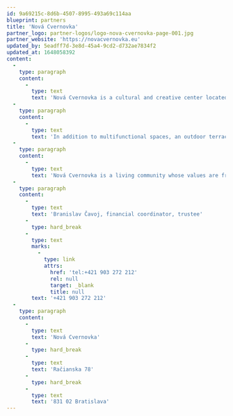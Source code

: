 ```yaml
---
id: 9a69215c-8d6b-4507-8995-493a69c114aa
blueprint: partners
title: 'Nová Cvernovka'
partner_logo: partner-logos/logo-nova-cvernovka-page-001.jpg
partner_website: 'https://novacvernovka.eu'
updated_by: 5eadff7d-3e8d-45a4-9cd2-d732ae7834f2
updated_at: 1648058392
content:
  -
    type: paragraph
    content:
      -
        type: text
        text: 'Nová Cvernovka is a cultural and creative center located in a former chemical school in Bratislava–Nové Mesto.'
  -
    type: paragraph
    content:
      -
        type: text
        text: 'In addition to multifunctional spaces, an outdoor terrace, a stage, a community garden, public park, children’s playground and a public library, there are 132 art and creative studios. This area provides a wide range of cultural and educational programs in the fields of music, fine arts, literature, film, theater and multi-genre activities.'
  -
    type: paragraph
    content:
      -
        type: text
        text: 'Nová Cvernovka is a living community whose values are freedom, responsibility, openness, cooperation, creativity, diversity, civic awareness, experimentalism and self-realization. It is creating a space for dialogue between culture, art, ecology, science and citizenship.'
  -
    type: paragraph
    content:
      -
        type: text
        text: 'Branislav Čavoj, financial coordinator, trustee'
      -
        type: hard_break
      -
        type: text
        marks:
          -
            type: link
            attrs:
              href: 'tel:+421 903 272 212'
              rel: null
              target: _blank
              title: null
        text: '+421 903 272 212'
  -
    type: paragraph
    content:
      -
        type: text
        text: 'Nová Cvernovka'
      -
        type: hard_break
      -
        type: text
        text: 'Račianska 78'
      -
        type: hard_break
      -
        type: text
        text: '831 02 Bratislava'
---
```

